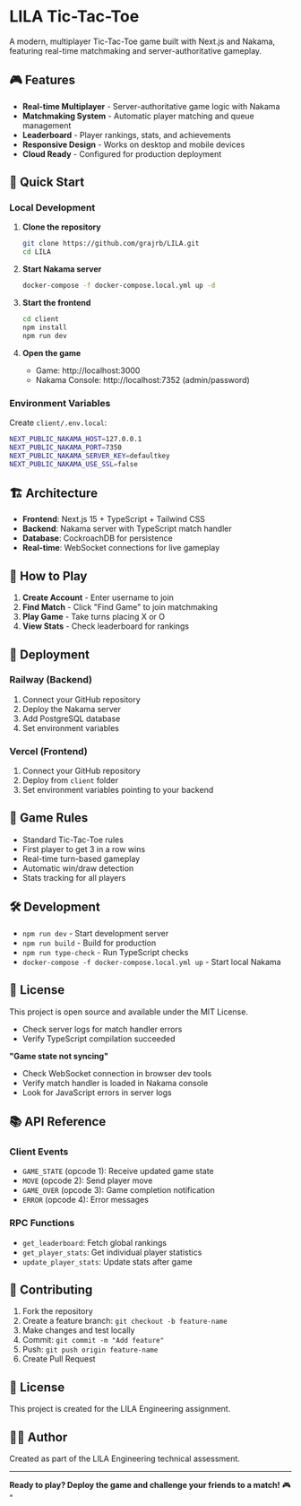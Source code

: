 # LILA Tic-Tac-Toe

A modern, multiplayer Tic-Tac-Toe game built with Next.js and Nakama, featuring real-time matchmaking and server-authoritative gameplay.

## 🎮 Features

- **Real-time Multiplayer** - Server-authoritative game logic with Nakama
- **Matchmaking System** - Automatic player matching and queue management  
- **Leaderboard** - Player rankings, stats, and achievements
- **Responsive Design** - Works on desktop and mobile devices
- **Cloud Ready** - Configured for production deployment

## 🚀 Quick Start

### Local Development

1. **Clone the repository**
   ```bash
   git clone https://github.com/grajrb/LILA.git
   cd LILA
   ```

2. **Start Nakama server**
   ```bash
   docker-compose -f docker-compose.local.yml up -d
   ```

3. **Start the frontend**
   ```bash
   cd client
   npm install
   npm run dev
   ```

4. **Open the game**
   - Game: http://localhost:3000
   - Nakama Console: http://localhost:7352 (admin/password)

### Environment Variables

Create `client/.env.local`:
```bash
NEXT_PUBLIC_NAKAMA_HOST=127.0.0.1
NEXT_PUBLIC_NAKAMA_PORT=7350
NEXT_PUBLIC_NAKAMA_SERVER_KEY=defaultkey
NEXT_PUBLIC_NAKAMA_USE_SSL=false
```

## 🏗️ Architecture

- **Frontend**: Next.js 15 + TypeScript + Tailwind CSS
- **Backend**: Nakama server with TypeScript match handler
- **Database**: CockroachDB for persistence
- **Real-time**: WebSocket connections for live gameplay

## 🎯 How to Play

1. **Create Account** - Enter username to join
2. **Find Match** - Click "Find Game" to join matchmaking
3. **Play Game** - Take turns placing X or O
4. **View Stats** - Check leaderboard for rankings

## 🚀 Deployment

### Railway (Backend)
1. Connect your GitHub repository
2. Deploy the Nakama server
3. Add PostgreSQL database
4. Set environment variables

### Vercel (Frontend)
1. Connect your GitHub repository  
2. Deploy from `client` folder
3. Set environment variables pointing to your backend

## 📖 Game Rules

- Standard Tic-Tac-Toe rules
- First player to get 3 in a row wins
- Real-time turn-based gameplay
- Automatic win/draw detection
- Stats tracking for all players

## 🛠️ Development

- `npm run dev` - Start development server
- `npm run build` - Build for production
- `npm run type-check` - Run TypeScript checks
- `docker-compose -f docker-compose.local.yml up` - Start local Nakama

## 📝 License

This project is open source and available under the MIT License.
- Check server logs for match handler errors
- Verify TypeScript compilation succeeded

**"Game state not syncing"**
- Check WebSocket connection in browser dev tools
- Verify match handler is loaded in Nakama console
- Look for JavaScript errors in server logs

## 📚 **API Reference**

### **Client Events**
- `GAME_STATE` (opcode 1): Receive updated game state
- `MOVE` (opcode 2): Send player move
- `GAME_OVER` (opcode 3): Game completion notification
- `ERROR` (opcode 4): Error messages

### **RPC Functions**
- `get_leaderboard`: Fetch global rankings
- `get_player_stats`: Get individual player statistics
- `update_player_stats`: Update stats after game

## 🤝 **Contributing**

1. Fork the repository
2. Create a feature branch: `git checkout -b feature-name`
3. Make changes and test locally
4. Commit: `git commit -m "Add feature"`
5. Push: `git push origin feature-name`
6. Create Pull Request

## 📄 **License**

This project is created for the LILA Engineering assignment.

## 👨‍💻 **Author**

Created as part of the LILA Engineering technical assessment.

---

**Ready to play? Deploy the game and challenge your friends to a match!** 🎮
" 
